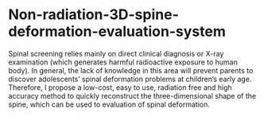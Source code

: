# Non-radiation-3D-spine-deformation-evaluation-system
Spinal screening relies mainly on direct clinical diagnosis or X-ray examination (which generates harmful radioactive exposure to human body). In general, the lack of knowledge in this area will prevent parents to discover adolescents’ spinal deformation problems at children’s early age. Therefore, I propose a low-cost, easy to use, radiation free and high accuracy method to quickly reconstruct the three-dimensional shape of the spine, which can be used to evaluation of spinal deformation.







